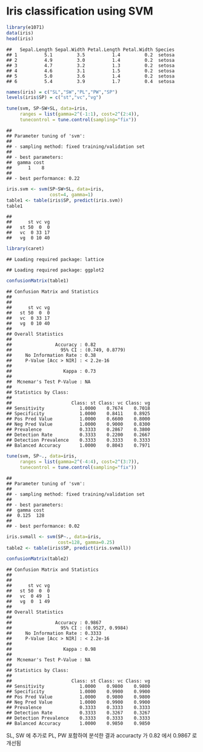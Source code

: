 Iris classification using SVM
================

``` r
library(e1071)
data(iris)
head(iris)
```

    ##   Sepal.Length Sepal.Width Petal.Length Petal.Width Species
    ## 1          5.1         3.5          1.4         0.2  setosa
    ## 2          4.9         3.0          1.4         0.2  setosa
    ## 3          4.7         3.2          1.3         0.2  setosa
    ## 4          4.6         3.1          1.5         0.2  setosa
    ## 5          5.0         3.6          1.4         0.2  setosa
    ## 6          5.4         3.9          1.7         0.4  setosa

``` r
names(iris) = c("SL","SW","PL","PW","SP")
levels(iris$SP) = c("st","vc","vg")
```

``` r
tune(svm, SP~SW+SL, data=iris,
     ranges = list(gamma=2^(-1:1), cost=2^(2:4)),
     tunecontrol = tune.control(sampling="fix"))
```

    ## 
    ## Parameter tuning of 'svm':
    ## 
    ## - sampling method: fixed training/validation set 
    ## 
    ## - best parameters:
    ##  gamma cost
    ##      1    8
    ## 
    ## - best performance: 0.22

``` r
iris.svm <- svm(SP~SW+SL, data=iris,
                cost=4, gamma=1)
table1 <- table(iris$SP, predict(iris.svm))
table1
```

    ##     
    ##      st vc vg
    ##   st 50  0  0
    ##   vc  0 33 17
    ##   vg  0 10 40

``` r
library(caret)
```

    ## Loading required package: lattice

    ## Loading required package: ggplot2

``` r
confusionMatrix(table1)
```

    ## Confusion Matrix and Statistics
    ## 
    ##     
    ##      st vc vg
    ##   st 50  0  0
    ##   vc  0 33 17
    ##   vg  0 10 40
    ## 
    ## Overall Statistics
    ##                                          
    ##                Accuracy : 0.82           
    ##                  95% CI : (0.749, 0.8779)
    ##     No Information Rate : 0.38           
    ##     P-Value [Acc > NIR] : < 2.2e-16      
    ##                                          
    ##                   Kappa : 0.73           
    ##                                          
    ##  Mcnemar's Test P-Value : NA             
    ## 
    ## Statistics by Class:
    ## 
    ##                      Class: st Class: vc Class: vg
    ## Sensitivity             1.0000    0.7674    0.7018
    ## Specificity             1.0000    0.8411    0.8925
    ## Pos Pred Value          1.0000    0.6600    0.8000
    ## Neg Pred Value          1.0000    0.9000    0.8300
    ## Prevalence              0.3333    0.2867    0.3800
    ## Detection Rate          0.3333    0.2200    0.2667
    ## Detection Prevalence    0.3333    0.3333    0.3333
    ## Balanced Accuracy       1.0000    0.8043    0.7971

``` r
tune(svm, SP~., data=iris,
     ranges = list(gamma=2^(-4:4), cost=2^(3:7)),
     tunecontrol = tune.control(sampling="fix"))
```

    ## 
    ## Parameter tuning of 'svm':
    ## 
    ## - sampling method: fixed training/validation set 
    ## 
    ## - best parameters:
    ##  gamma cost
    ##  0.125  128
    ## 
    ## - best performance: 0.02

``` r
iris.svmall <- svm(SP~., data=iris, 
                   cost=128, gamma=0.25)
table2 <- table(iris$SP, predict(iris.svmall))
```

``` r
confusionMatrix(table2)
```

    ## Confusion Matrix and Statistics
    ## 
    ##     
    ##      st vc vg
    ##   st 50  0  0
    ##   vc  0 49  1
    ##   vg  0  1 49
    ## 
    ## Overall Statistics
    ##                                           
    ##                Accuracy : 0.9867          
    ##                  95% CI : (0.9527, 0.9984)
    ##     No Information Rate : 0.3333          
    ##     P-Value [Acc > NIR] : < 2.2e-16       
    ##                                           
    ##                   Kappa : 0.98            
    ##                                           
    ##  Mcnemar's Test P-Value : NA              
    ## 
    ## Statistics by Class:
    ## 
    ##                      Class: st Class: vc Class: vg
    ## Sensitivity             1.0000    0.9800    0.9800
    ## Specificity             1.0000    0.9900    0.9900
    ## Pos Pred Value          1.0000    0.9800    0.9800
    ## Neg Pred Value          1.0000    0.9900    0.9900
    ## Prevalence              0.3333    0.3333    0.3333
    ## Detection Rate          0.3333    0.3267    0.3267
    ## Detection Prevalence    0.3333    0.3333    0.3333
    ## Balanced Accuracy       1.0000    0.9850    0.9850

SL, SW 에 추가로 PL, PW 포함하여 분석한 결과 accuracty 가 0.82 에서 0.9867 로 개선됨
